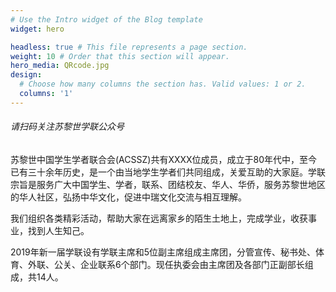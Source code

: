 ```yaml
---
# Use the Intro widget of the Blog template
widget: hero

headless: true # This file represents a page section.
weight: 10 # Order that this section will appear.
hero_media: QRcode.jpg
design:
  # Choose how many columns the section has. Valid values: 1 or 2.
  columns: '1'
---
```

###### 请扫码关注苏黎世学联公众号
苏黎世中国学生学者联合会(ACSSZ)共有XXXX位成员，成立于80年代中，至今已有三十余年历史，是一个由当地学生学者们共同组成，关爱互助的大家庭。学联宗旨是服务广大中国学生、学者，联系、团结校友、华人、华侨，服务苏黎世地区的华人社区，弘扬中华文化，促进中瑞文化交流与相互理解。

我们组织各类精彩活动，帮助大家在远离家乡的陌生土地上，完成学业，收获事业，找到人生知己。

2019年新一届学联设有学联主席和5位副主席组成主席团，分管宣传、秘书处、体育、外联、公关、企业联系6个部门。现任执委会由主席团及各部门正副部长组成，共14人。